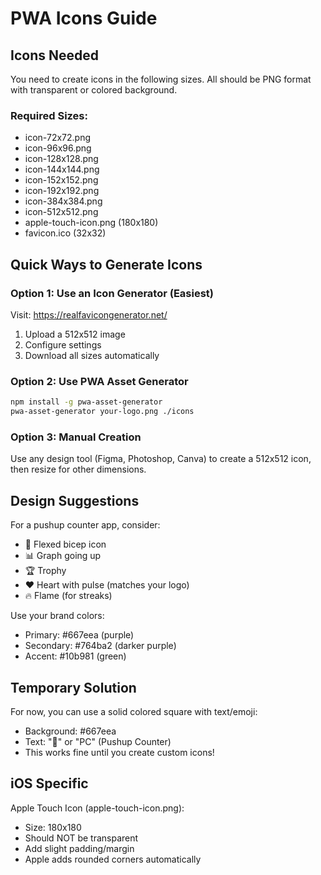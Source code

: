 # PWA Icons Guide

## Icons Needed

You need to create icons in the following sizes. All should be PNG format with transparent or colored background.

### Required Sizes:
- icon-72x72.png
- icon-96x96.png
- icon-128x128.png
- icon-144x144.png
- icon-152x152.png
- icon-192x192.png
- icon-384x384.png
- icon-512x512.png
- apple-touch-icon.png (180x180)
- favicon.ico (32x32)

## Quick Ways to Generate Icons

### Option 1: Use an Icon Generator (Easiest)
Visit: https://realfavicongenerator.net/
1. Upload a 512x512 image
2. Configure settings
3. Download all sizes automatically

### Option 2: Use PWA Asset Generator
```bash
npm install -g pwa-asset-generator
pwa-asset-generator your-logo.png ./icons
```

### Option 3: Manual Creation
Use any design tool (Figma, Photoshop, Canva) to create a 512x512 icon, then resize for other dimensions.

## Design Suggestions

For a pushup counter app, consider:
- 💪 Flexed bicep icon
- 📊 Graph going up
- 🏆 Trophy
- ❤️ Heart with pulse (matches your logo)
- 🔥 Flame (for streaks)

Use your brand colors:
- Primary: #667eea (purple)
- Secondary: #764ba2 (darker purple)
- Accent: #10b981 (green)

## Temporary Solution

For now, you can use a solid colored square with text/emoji:
- Background: #667eea
- Text: "💪" or "PC" (Pushup Counter)
- This works fine until you create custom icons!

## iOS Specific

Apple Touch Icon (apple-touch-icon.png):
- Size: 180x180
- Should NOT be transparent
- Add slight padding/margin
- Apple adds rounded corners automatically

